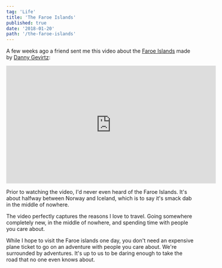 ```yaml
---
tag: 'Life'
title: 'The Faroe Islands'
published: true
date: '2018-01-20'
path: '/the-faroe-islands'
---
```


A few weeks ago a friend sent me this video about the [Faroe Islands](https://en.wikipedia.org/wiki/Faroe_Islands) made by [Danny Gevirtz](http://dannygevirtz.com/):

<iframe width="560" height="315" src="https://www.youtube.com/embed/gh77b3ulbZQ" frameborder="0" allow="autoplay; encrypted-media" allowfullscreen></iframe>

Prior to watching the video, I'd never even heard of the Faroe Islands.  It's about halfway between Norway and Iceland, which is to say it's smack dab in the middle of nowhere.

The video perfectly captures the reasons I love to travel.  Going somewhere completely new, in the middle of nowhere, and spending time with people you care about.

While I hope to visit the Faroe islands one day, you don't need an expensive plane ticket to go on an adventure with people you care about.  We're surrounded by adventures.  It's up to us to be daring enough to take the road that no one even knows about.